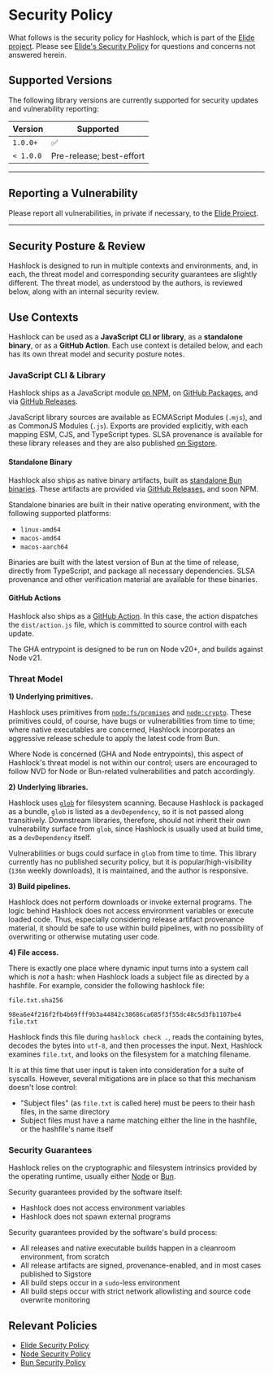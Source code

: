 # Security Policy

What follows is the security policy for Hashlock, which is part of the [Elide project](https://github.com/elide-dev/elide). Please see [Elide's Security Policy](https://github.com/elide-dev/elide/security/policy) for questions and concerns not answered herein.

## Supported Versions

The following library versions are currently supported for security updates and vulnerability reporting:

| Version   | Supported                |
| --------- | ------------------------ |
| `1.0.0+`  | :white_check_mark:       |
| `< 1.0.0` | Pre-release; best-effort |

---

## Reporting a Vulnerability

Please report all vulnerabilities, in private if necessary, to the
[Elide Project](https://elide.dev).

---

## Security Posture & Review

Hashlock is designed to run in multiple contexts and environments, and, in each, the threat model and corresponding security guarantees are slightly different. The threat model, as understood by the authors, is reviewed below, along with an internal security review.

## Use Contexts

Hashlock can be used as a **JavaScript CLI or library**, as a **standalone binary**, or as a **GitHub Action**. Each use context is detailed below, and each has its own threat model and security posture notes.

### JavaScript CLI & Library

Hashlock ships as a JavaScript module [on NPM](https://www.npmjs.com/package/hashlock), on [GitHub Packages](https://github.com/sgammon/hashlock/pkgs/npm/hashlock), and via [GitHub Releases](https://github.com/sgammon/hashlock/releases).

JavaScript library sources are available as ECMAScript Modules (`.mjs`), and as CommonJS Modules (`.js`). Exports are provided explicitly, with each mapping ESM, CJS, and TypeScript types. SLSA provenance is available for these library releases and they are also published [on Sigstore](https://search.sigstore.dev/?logIndex=81956357).

#### Standalone Binary

Hashlock also ships as native binary artifacts, built as [standalone Bun binaries](https://bun.sh/docs/bundler/executables). These artifacts are provided via [GitHub Releases](https://github.com/sgammon/hashlock/releases), and soon NPM.

Standalone binaries are built in their native operating environment, with the following supported platforms:

- `linux-amd64`
- `macos-amd64`
- `macos-aarch64`

Binaries are built with the latest version of Bun at the time of release, directly from TypeScript, and package all necessary dependencies. SLSA provenance and other verification material are available for these binaries.

#### GitHub Actions

Hashlock also ships as a [GitHub Action](https://github.com/marketplace/actions/verify-hashes). In this case, the action dispatches the `dist/action.js` file, which is committed to source control with each update.

The GHA entrypoint is designed to be run on Node v20+, and builds against Node v21.

### Threat Model

**1) Underlying primitives.**

Hashlock uses primitives from [`node:fs/promises`](https://nodejs.org/dist/latest-v20.x/docs/api/fs.html) and [`node:crypto`](https://nodejs.org/api/crypto.html). These primitives could, of course, have bugs or vulnerabilities from time to time; where native executables are concerned, Hashlock incorporates an aggressive release schedule to apply the latest code from Bun.

Where Node is concerned (GHA and Node entrypoints), this aspect of Hashlock's threat model is not within our control; users are encouraged to follow NVD for Node or Bun-related vulnerabilities and patch accordingly.

**2) Underlying libraries.**

Hashlock uses [`glob`](https://www.npmjs.com/package/glob) for filesystem scanning. Because Hashlock is packaged as a bundle, `glob` is listed as a `devDependency`, so it is not passed along transitively. Downstream libraries, therefore, should not inherit their own vulnerability surface from `glob`, since Hashlock is usually used at build time, as a `devDependency` itself.

Vulnerabilities or bugs could surface in `glob` from time to time. This library currently has no published security policy, but it is popular/high-visibility (`136m` weekly downloads), it is maintained, and the author is responsive.

**3) Build pipelines.**

Hashlock does not perform downloads or invoke external programs. The logic behind Hashlock does not access environment variables or execute loaded code. Thus, especially considering release artifact provenance material, it should be safe to use within build pipelines, with no possibility of overwriting or otherwise mutating user code.

**4) File access.**

There is exactly one place where dynamic input turns into a system call which is _not_ a hash: when Hashlock loads a subject file as directed by a hashfile. For example, consider the following hashlock file:

`file.txt.sha256`
```
98ea6e4f216f2fb4b69fff9b3a44842c38686ca685f3f55dc48c5d3fb1107be4 file.txt
```

Hashlock finds this file during `hashlock check .`, reads the containing bytes, decodes the bytes into `utf-8`, and then processes the input. Next, Hashlock examines `file.txt`, and looks on the filesystem for a matching filename.

It is at this time that user input is taken into consideration for a suite of syscalls. However, several mitigations are in place so that this mechanism doesn't lose control:

- "Subject files" (as `file.txt` is called here) must be peers to their hash files, in the same directory
- Subject files must have a name matching either the line in the hashfile, or the hashfile's name itself

### Security Guarantees

Hashlock relies on the cryptographic and filesystem intrinsics provided by the operating runtime, usually either [Node](https://github.com/nodejs/node) or [Bun](https://github.com/oven-sh/bun).

Security guarantees provided by the software itself:

- Hashlock does not access environment variables
- Hashlock does not spawn external programs

Security guarantees provided by the software's build process:

- All releases and native executable builds happen in a cleanroom environment, from scratch
- All release artifacts are signed, provenance-enabled, and in most cases published to Sigstore
- All build steps occur in a `sudo`-less environment
- All build steps occur with strict network allowlisting and source code overwrite monitoring

## Relevant Policies

- [Elide Security Policy](https://github.com/elide-dev/elide/security/policy)
- [Node Security Policy](https://github.com/nodejs/node/security)
- [Bun Security Policy](https://github.com/oven-sh/bun/security)
